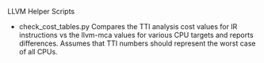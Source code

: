 LLVM Helper Scripts

* check_cost_tables.py
  Compares the TTI analysis cost values for IR instructions vs the llvm-mca values for various CPU targets and reports differences. Assumes that TTI numbers should represent the worst case of all CPUs.
